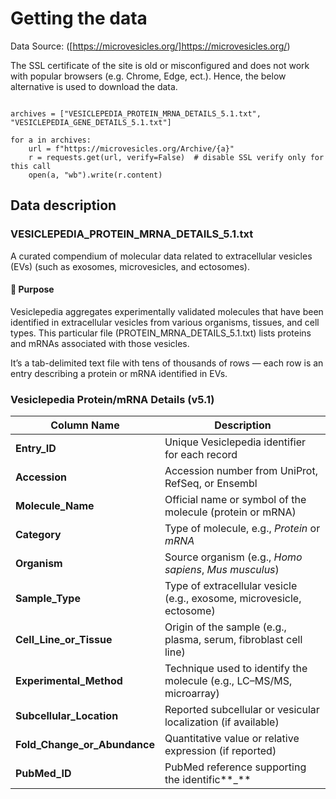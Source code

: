 # Getting the data

Data Source: ([https://microvesicles.org/]https://microvesicles.org/)

The SSL certificate of the site is old or misconfigured and does not work with popular browsers (e.g. Chrome, Edge, ect.). Hence, the below alternative is used to download the data.

```import requests

archives = ["VESICLEPEDIA_PROTEIN_MRNA_DETAILS_5.1.txt", "VESICLEPEDIA_GENE_DETAILS_5.1.txt"]

for a in archives:
    url = f"https://microvesicles.org/Archive/{a}"
    r = requests.get(url, verify=False)  # disable SSL verify only for this call
    open(a, "wb").write(r.content)
```

## Data description

### VESICLEPEDIA_PROTEIN_MRNA_DETAILS_5.1.txt

A curated compendium of molecular data related to extracellular vesicles (EVs) (such as exosomes, microvesicles, and ectosomes).

#### 🧬 Purpose

Vesiclepedia aggregates experimentally validated molecules that have been identified in extracellular vesicles from various organisms, tissues, and cell types.
This particular file (PROTEIN_MRNA_DETAILS_5.1.txt) lists proteins and mRNAs associated with those vesicles.

It’s a tab-delimited text file with tens of thousands of rows — each row is an entry describing a protein or mRNA identified in EVs.

### Vesiclepedia Protein/mRNA Details (v5.1)

| **Column Name**        | **Description**                                                                 |
|--------------------------|---------------------------------------------------------------------------------|
| **Entry_ID**             | Unique Vesiclepedia identifier for each record                                 |
| **Accession**            | Accession number from UniProt, RefSeq, or Ensembl                              |
| **Molecule_Name**        | Official name or symbol of the molecule (protein or mRNA)                      |
| **Category**             | Type of molecule, e.g., *Protein* or *mRNA*                                    |
| **Organism**             | Source organism (e.g., *Homo sapiens*, *Mus musculus*)                         |
| **Sample_Type**          | Type of extracellular vesicle (e.g., exosome, microvesicle, ectosome)          |
| **Cell_Line_or_Tissue**  | Origin of the sample (e.g., plasma, serum, fibroblast cell line)               |
| **Experimental_Method**  | Technique used to identify the molecule (e.g., LC–MS/MS, microarray)           |
| **Subcellular_Location** | Reported subcellular or vesicular localization (if available)                  |
| **Fold_Change_or_Abundance** | Quantitative value or relative expression (if reported)                   |
| **PubMed_ID**            | PubMed reference supporting the identific**_**
